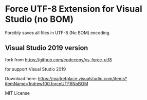 # Force UTF-8 Extension for Visual Studio (no BOM)

Forcibly saves all files in UTF-8 (No BOM) encoding.

## Visual Studio 2019 version

fork from https://github.com/codecopy/vs-force-utf8

for support Visual Studio 2019

Download here: https://marketplace.visualstudio.com/items?itemName=1ndrew100.forceUTF8NoBOM

MIT License
